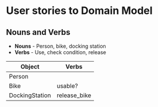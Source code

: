 # User stories to Domain Model

## Nouns and Verbs

* **Nouns** - Person, bike, docking station
* **Verbs** - Use, check condition, release


**Object** | **Verbs**
--------- | ----------
Person | 
Bike | usable?
DockingStation | release_bike